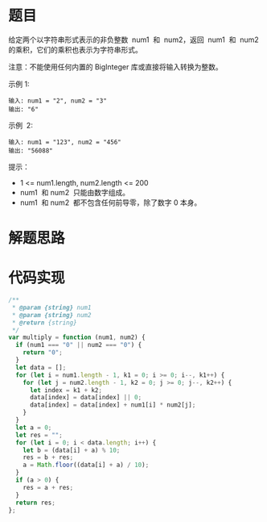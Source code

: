 # 题目

给定两个以字符串形式表示的非负整数  num1  和  num2，返回  num1  和  num2  的乘积，它们的乘积也表示为字符串形式。

注意：不能使用任何内置的 BigInteger 库或直接将输入转换为整数。

示例 1:

```
输入: num1 = "2", num2 = "3"
输出: "6"
```

示例  2:

```
输入: num1 = "123", num2 = "456"
输出: "56088"
```

提示：

- 1 <= num1.length, num2.length <= 200
- num1  和 num2  只能由数字组成。
- num1  和 num2  都不包含任何前导零，除了数字 0 本身。

# 解题思路

# 代码实现

```javascript
/**
 * @param {string} num1
 * @param {string} num2
 * @return {string}
 */
var multiply = function (num1, num2) {
  if (num1 === "0" || num2 === "0") {
    return "0";
  }
  let data = [];
  for (let i = num1.length - 1, k1 = 0; i >= 0; i--, k1++) {
    for (let j = num2.length - 1, k2 = 0; j >= 0; j--, k2++) {
      let index = k1 + k2;
      data[index] = data[index] || 0;
      data[index] = data[index] + num1[i] * num2[j];
    }
  }
  let a = 0;
  let res = "";
  for (let i = 0; i < data.length; i++) {
    let b = (data[i] + a) % 10;
    res = b + res;
    a = Math.floor((data[i] + a) / 10);
  }
  if (a > 0) {
    res = a + res;
  }
  return res;
};
```
